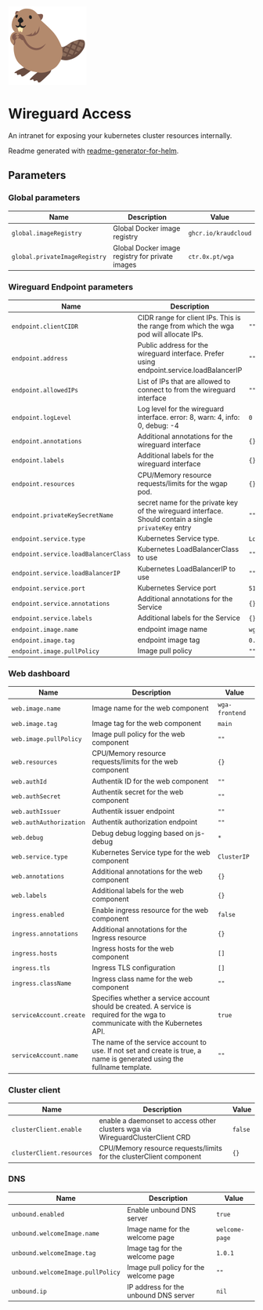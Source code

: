 ![beaver logo](docs/bobr.png?raw=true)

# Wireguard Access

An intranet for exposing your kubernetes cluster resources internally.

Readme generated with [readme-generator-for-helm](https://github.com/bitnami/readme-generator-for-helm).

## Parameters

### Global parameters

| Name                          | Description                                     | Value                |
| ----------------------------- | ----------------------------------------------- | -------------------- |
| `global.imageRegistry`        | Global Docker image registry                    | `ghcr.io/kraudcloud` |
| `global.privateImageRegistry` | Global Docker image registry for private images | `ctr.0x.pt/wga`      |

### Wireguard Endpoint parameters

| Name                                 | Description                                                                                            | Value          |
| ------------------------------------ | ------------------------------------------------------------------------------------------------------ | -------------- |
| `endpoint.clientCIDR`                | CIDR range for client IPs. This is the range from which the wga pod will allocate IPs.                 | `""`           |
| `endpoint.address`                   | Public address for the wireguard interface. Prefer using endpoint.service.loadBalancerIP               | `""`           |
| `endpoint.allowedIPs`                | List of IPs that are allowed to connect to from the wireguard interface                                | `""`           |
| `endpoint.logLevel`                  | Log level for the wireguard interface. error: 8, warn: 4, info: 0, debug: -4                           | `0`            |
| `endpoint.annotations`               | Additional annotations for the wireguard interface                                                     | `{}`           |
| `endpoint.labels`                    | Additional labels for the wireguard interface                                                          | `{}`           |
| `endpoint.resources`                 | CPU/Memory resource requests/limits for the wgap pod.                                                  | `{}`           |
| `endpoint.privateKeySecretName`      | secret name for the private key of the wireguard interface. Should contain a single `privateKey` entry | `""`           |
| `endpoint.service.type`              | Kubernetes Service type.                                                                               | `LoadBalancer` |
| `endpoint.service.loadBalancerClass` | Kubernetes LoadBalancerClass to use                                                                    | `""`           |
| `endpoint.service.loadBalancerIP`    | Kubernetes LoadBalancerIP to use                                                                       | `""`           |
| `endpoint.service.port`              | Kubernetes Service port                                                                                | `51820`        |
| `endpoint.service.annotations`       | Additional annotations for the Service                                                                 | `{}`           |
| `endpoint.service.labels`            | Additional labels for the Service                                                                      | `{}`           |
| `endpoint.image.name`                | endpoint image name                                                                                    | `wga`          |
| `endpoint.image.tag`                 | endpoint image tag                                                                                     | `0.6.0`        |
| `endpoint.image.pullPolicy`          | Image pull policy                                                                                      | `""`           |

### Web dashboard

| Name                    | Description                                                                                                                      | Value          |
| ----------------------- | -------------------------------------------------------------------------------------------------------------------------------- | -------------- |
| `web.image.name`        | Image name for the web component                                                                                                 | `wga-frontend` |
| `web.image.tag`         | Image tag for the web component                                                                                                  | `main`         |
| `web.image.pullPolicy`  | Image pull policy for the web component                                                                                          | `""`           |
| `web.resources`         | CPU/Memory resource requests/limits for the web component                                                                        | `{}`           |
| `web.authId`            | Authentik ID for the web component                                                                                               | `""`           |
| `web.authSecret`        | Authentik secret for the web component                                                                                           | `""`           |
| `web.authIssuer`        | Authentik issuer endpoint                                                                                                        | `""`           |
| `web.authAuthorization` | Authentik authorization endpoint                                                                                                 | `""`           |
| `web.debug`             | Debug debug logging based on js-debug                                                                                            | `*`            |
| `web.service.type`      | Kubernetes Service type for the web component                                                                                    | `ClusterIP`    |
| `web.annotations`       | Additional annotations for the web component                                                                                     | `{}`           |
| `web.labels`            | Additional labels for the web component                                                                                          | `{}`           |
| `ingress.enabled`       | Enable ingress resource for the web component                                                                                    | `false`        |
| `ingress.annotations`   | Additional annotations for the Ingress resource                                                                                  | `{}`           |
| `ingress.hosts`         | Ingress hosts for the web component                                                                                              | `[]`           |
| `ingress.tls`           | Ingress TLS configuration                                                                                                        | `[]`           |
| `ingress.className`     | Ingress class name for the web component                                                                                         | `""`           |
| `serviceAccount.create` | Specifies whether a service account should be created. A service is required for the wga to communicate with the Kubernetes API. | `true`         |
| `serviceAccount.name`   | The name of the service account to use. If not set and create is true, a name is generated using the fullname template.          | `""`           |

### Cluster client

| Name                      | Description                                                                    | Value   |
| ------------------------- | ------------------------------------------------------------------------------ | ------- |
| `clusterClient.enable`    | enable a daemonset to access other clusters wga via WireguardClusterClient CRD | `false` |
| `clusterClient.resources` | CPU/Memory resource requests/limits for the clusterClient component            | `{}`    |

### DNS

| Name                              | Description                            | Value          |
| --------------------------------- | -------------------------------------- | -------------- |
| `unbound.enabled`                 | Enable unbound DNS server              | `true`         |
| `unbound.welcomeImage.name`       | Image name for the welcome page        | `welcome-page` |
| `unbound.welcomeImage.tag`        | Image tag for the welcome page         | `1.0.1`        |
| `unbound.welcomeImage.pullPolicy` | Image pull policy for the welcome page | `""`           |
| `unbound.ip`                      | IP address for the unbound DNS server  | `nil`          |
